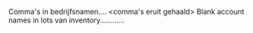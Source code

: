 

Comma's in bedrijfsnamen.... <comma's eruit gehaald>
Blank account names in lots van inventory............ <niet geimporteerd>

